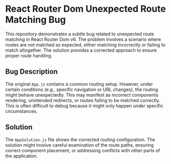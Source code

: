 # React Router Dom Unexpected Route Matching Bug

This repository demonstrates a subtle bug related to unexpected route matching in React Router Dom v6.  The problem involves a scenario where routes are not matched as expected, either matching incorrectly or failing to match altogether.  The solution provides a corrected approach to ensure proper route handling.

## Bug Description

The original `App.js` contains a common routing setup. However, under certain conditions (e.g., specific navigation or URL changes), the routing might behave unexpectedly.  This may manifest as incorrect components rendering, unintended redirects, or routes failing to be matched correctly. This is often difficult to debug because it might only happen under specific circumstances.

## Solution

The `AppSolution.js` file shows the corrected routing configuration. The solution might involve careful examination of the route paths, ensuring correct component placement, or addressing conflicts with other parts of the application.
